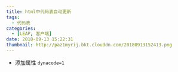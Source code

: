 ```yaml
---
title: html中代码表自动更新
tags:
  - 代码表
categories:
  - [LEAP, 客户端]
date: 2018-09-13 15:22:31
thumbnail: http://paz1myrij.bkt.clouddn.com/20180913152413.png
---
```


- 添加属性 `dynacode=1`